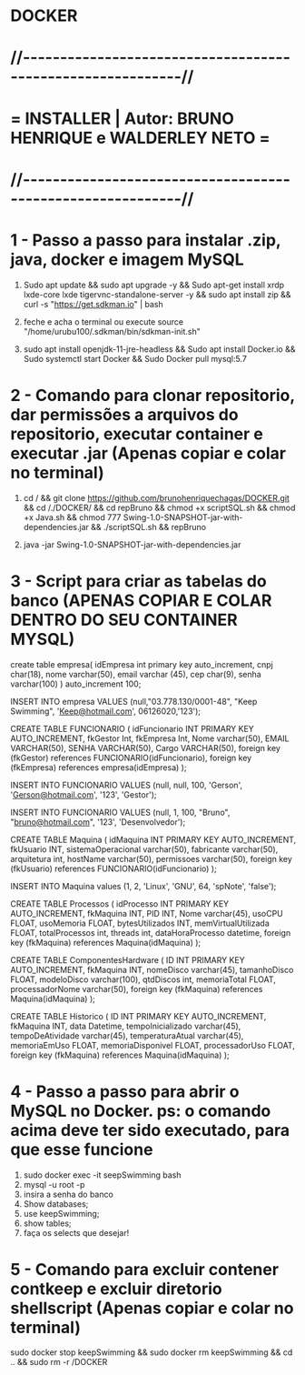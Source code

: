 # DOCKER
# //-----------------------------------------------------------//
# = INSTALLER | Autor: BRUNO HENRIQUE e WALDERLEY NETO =
# //-----------------------------------------------------------//

# 1 - Passo a passo para instalar .zip, java, docker e imagem MySQL

1. Sudo apt update && sudo apt upgrade -y && Sudo apt-get install xrdp lxde-core lxde tigervnc-standalone-server -y && sudo apt install zip && curl -s "https://get.sdkman.io" | bash

2. feche e acha o terminal ou execute source "/home/urubu100/.sdkman/bin/sdkman-init.sh"

3. sudo apt install openjdk-11-jre-headless && Sudo apt install Docker.io && Sudo systemctl start Docker && Sudo Docker pull mysql:5.7

# 2 - Comando para clonar repositorio, dar permissões a arquivos do repositorio, executar container e executar .jar (Apenas copiar e colar no terminal)

1. cd / && git clone https://github.com/brunohenriquechagas/DOCKER.git && cd /./DOCKER/ && cd repBruno && chmod +x scriptSQL.sh && chmod +x Java.sh && chmod 777 Swing-1.0-SNAPSHOT-jar-with-dependencies.jar && ./scriptSQL.sh && repBruno

2. java -jar Swing-1.0-SNAPSHOT-jar-with-dependencies.jar

# 3 - Script para criar as tabelas do banco (APENAS COPIAR E COLAR DENTRO DO SEU CONTAINER MYSQL)
create table empresa(
    idEmpresa int primary key auto_increment,
    cnpj char(18),
    nome varchar(50),
    email varchar (45),
    cep char(9),
    senha varchar(100)
) auto_increment 100;

INSERT INTO empresa VALUES 
(null,"03.778.130/0001-48", "Keep Swimming", 'Keep@hotmail.com', 06126020,'123');

CREATE TABLE FUNCIONARIO (
    idFuncionario INT PRIMARY KEY AUTO_INCREMENT,
    fkGestor Int,
    fkEmpresa Int,
    Nome varchar(50),
    EMAIL VARCHAR(50),
    SENHA VARCHAR(50),
    Cargo VARCHAR(50),
    foreign key (fkGestor) references FUNCIONARIO(idFuncionario),
    foreign key (fkEmpresa) references empresa(idEmpresa)
);

INSERT INTO FUNCIONARIO VALUES (null, null, 100, 'Gerson', 'Gerson@hotmail.com', '123', 'Gestor');

INSERT INTO FUNCIONARIO VALUES (null, 1, 100, "Bruno", "bruno@hotmail.com", '123', 'Desenvolvedor');

CREATE TABLE Maquina (
    idMaquina INT PRIMARY KEY AUTO_INCREMENT,
    fkUsuario INT,
    sistemaOperacional varchar(50),
    fabricante varchar(50),
    arquitetura int,
    hostName varchar(50),
    permissoes varchar(50),
    foreign key (fkUsuario) references FUNCIONARIO(idFuncionario)
);

INSERT INTO Maquina values (1, 2, 'Linux', 'GNU', 64, 'spNote', 'false');

CREATE TABLE Processos (
    idProcesso INT PRIMARY KEY AUTO_INCREMENT,
    fkMaquina INT,
    PID INT,
    Nome varchar(45),
    usoCPU FLOAT,
    usoMemoria FLOAT,
    bytesUtilizados INT,
    memVirtualUtilizada FLOAT,
    totalProcessos int,
    threads int,
    dataHoraProcesso datetime,
    foreign key (fkMaquina) references Maquina(idMaquina)
);

CREATE TABLE ComponentesHardware (
    ID INT PRIMARY KEY AUTO_INCREMENT,
    fkMaquina INT,
    nomeDisco varchar(45),
    tamanhoDisco FLOAT,
    modeloDisco varchar(100),
    qtdDiscos int,
    memoriaTotal FLOAT,
    processadorNome varchar(50),
    foreign key (fkMaquina) references Maquina(idMaquina)
);

CREATE TABLE Historico (
    ID INT PRIMARY KEY AUTO_INCREMENT,
    fkMaquina INT,
    data Datetime,
    tempoInicializado varchar(45),
    tempoDeAtividade varchar(45),
    temperaturaAtual varchar(45),
    memoriaEmUso FLOAT,
    memoriaDisponivel FLOAT,
    processadorUso FLOAT,
    foreign key (fkMaquina) references Maquina(idMaquina)
);
# 4 - Passo a passo para abrir o MySQL no Docker. ps: o comando acima deve ter sido executado, para que esse funcione
1. sudo docker exec -it seepSwimming bash
2. mysql -u root -p
3. insira a senha do banco
4. Show databases;
5. use keepSwimming;
6. show tables;
7. faça os selects que desejar!

# 5 - Comando para excluir contener contkeep e excluir diretorio shellscript (Apenas copiar e colar no terminal)
sudo docker stop keepSwimming && sudo docker rm keepSwimming && cd .. && sudo rm -r /DOCKER